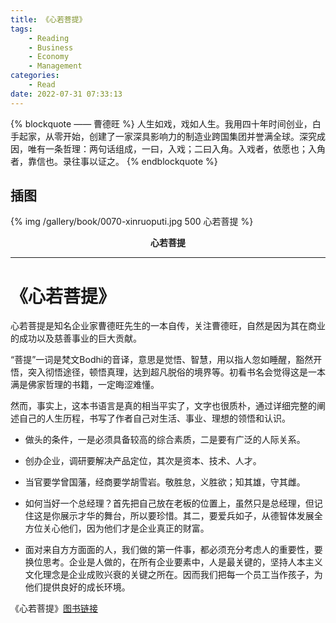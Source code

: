 ```yaml
---
title: 《心若菩提》
tags:
	- Reading
    - Business
    - Economy
    - Management
categories:
	- Read
date: 2022-07-31 07:33:13
---
```


{% blockquote —— 曹德旺 %}
人生如戏，戏如人生。我用四十年时间创业，白手起家，从零开始，创建了一家深具影响力的制造业跨国集团并誉满全球。深究成因，唯有一条哲理：两句话组成，一曰，入戏；二曰入角。入戏者，依愿也；入角者，靠信也。录往事以证之。
{% endblockquote %}

<!-- more -->

## 插图
{% img /gallery/book/0070-xinruoputi.jpg 500 心若菩提 %}
<p align="center"><b>心若菩提</b></p>

-----

# 《心若菩提》

心若菩提是知名企业家曹德旺先生的一本自传，关注曹德旺，自然是因为其在商业的成功以及慈善事业的巨大贡献。

“菩提”一词是梵文Bodhi的音译，意思是觉悟、智慧，用以指人忽如睡醒，豁然开悟，突入彻悟途径，顿悟真理，达到超凡脱俗的境界等。初看书名会觉得这是一本满是佛家哲理的书籍，一定晦涩难懂。

然而，事实上，这本书语言是真的相当平实了，文字也很质朴，通过详细完整的阐述自己的人生历程，书写了作者自己对生活、事业、理想的领悟和认识。

- 做头的条件，一是必须具备较高的综合素质，二是要有广泛的人际关系。

- 创办企业，调研要解决产品定位，其次是资本、技术、人才。

- 当官要学曾国藩，经商要学胡雪岩。敬胜怠，义胜欲；知其雄，守其雌。

- 如何当好一个总经理？首先把自己放在老板的位置上，虽然只是总经理，但记住这是你展示才华的舞台，所以要珍惜。其二，要爱兵如子，从德智体发展全方位关心他们，因为他们才是企业真正的财富。

- 面对来自方方面面的人，我们做的第一件事，都必须充分考虑人的重要性，要换位思考。企业是人做的，在所有企业要素中，人是最关键的，坚持人本主义文化理念是企业成败兴衰的关键之所在。因而我们把每一个员工当作孩子，为他们提供良好的成长环境。



《心若菩提》[图书链接](https://item.jd.com/12747571.html)